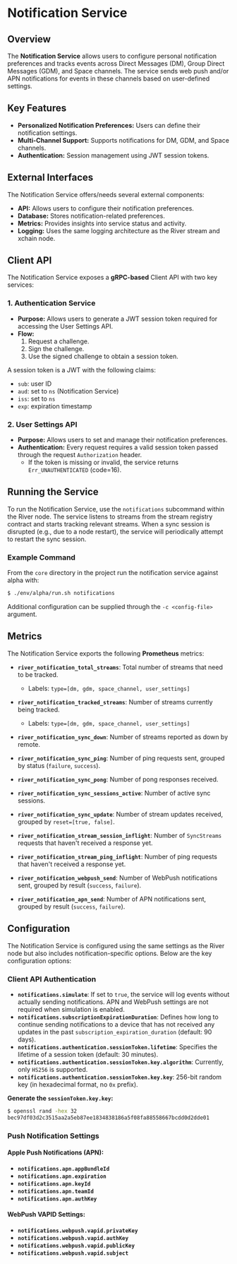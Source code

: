 # Notification Service

## Overview

The **Notification Service** allows users to configure personal notification preferences and tracks events across
Direct Messages (DM), Group Direct Messages (GDM), and Space channels. The service sends web push and/or APN
notifications for events in these channels based on user-defined settings.

## Key Features

- **Personalized Notification Preferences:** Users can define their notification settings.
- **Multi-Channel Support:** Supports notifications for DM, GDM, and Space channels.
- **Authentication:** Session management using JWT session tokens.

## External Interfaces

The Notification Service offers/needs several external components:

- **API:** Allows users to configure their notification preferences.
- **Database:** Stores notification-related preferences.
- **Metrics:** Provides insights into service status and activity.
- **Logging:** Uses the same logging architecture as the River stream and xchain node.

## Client API

The Notification Service exposes a **gRPC-based** Client API with two key services:

### 1. **Authentication Service**

- **Purpose:** Allows users to generate a JWT session token required for accessing the User Settings API.
- **Flow:**
  1. Request a challenge.
  2. Sign the challenge.
  3. Use the signed challenge to obtain a session token.

A session token is a JWT with the following claims:

- `sub`: user ID
- `aud`: set to `ns` (Notification Service)
- `iss`: set to `ns`
- `exp`: expiration timestamp

### 2. **User Settings API**

- **Purpose:** Allows users to set and manage their notification preferences.
- **Authentication:** Every request requires a valid session token passed through the request `Authorization` header.
  - If the token is missing or invalid, the service returns `Err_UNAUTHENTICATED` (code=16).

## Running the Service

To run the Notification Service, use the `notifications` subcommand within the River node. The service listens to streams from the stream registry contract and starts tracking relevant streams. When a sync session is disrupted (e.g., due to a node restart), the service will periodically attempt to restart the sync session.

### Example Command

From the `core` directory in the project run the notification service against alpha with:

```bash
$ ./env/alpha/run.sh notifications
```

Additional configuration can be supplied through the `-c <config-file>` argument.

## Metrics

The Notification Service exports the following **Prometheus** metrics:

- **`river_notification_total_streams`**: Total number of streams that need to be tracked.

  - Labels: `type=[dm, gdm, space_channel, user_settings]`

- **`river_notification_tracked_streams`**: Number of streams currently being tracked.

  - Labels: `type=[dm, gdm, space_channel, user_settings]`

- **`river_notification_sync_down`**: Number of streams reported as down by remote.

- **`river_notification_sync_ping`**: Number of ping requests sent, grouped by status (`failure`, `success`).

- **`river_notification_sync_pong`**: Number of pong responses received.

- **`river_notification_sync_sessions_active`**: Number of active sync sessions.

- **`river_notification_sync_update`**: Number of stream updates received, grouped by `reset=[true, false]`.

- **`river_notification_stream_session_inflight`**: Number of `SyncStreams` requests that haven't received a response yet.

- **`river_notification_stream_ping_inflight`**: Number of ping requests that haven't received a response yet.

- **`river_notification_webpush_send`**: Number of WebPush notifications sent, grouped by result (`success`, `failure`).

- **`river_notification_apn_send`**: Number of APN notifications sent, grouped by result (`success`, `failure`).

## Configuration

The Notification Service is configured using the same settings as the River node but also includes notification-specific options. Below are the key configuration options:

### Client API Authentication

- **`notifications.simulate`**: If set to `true`, the service will log events without actually sending notifications. APN and WebPush settings are not required when simulation is enabled.
- **`notifications.subscriptionExpirationDuration`**: Defines how long to continue sending notifications to a device that has not received any updates in the past `subscription_expiration_duration` (default: 90 days).
- **`notifications.authentication.sessionToken.lifetime`**: Specifies the lifetime of a session token (default: 30 minutes).
- **`notifications.authentication.sessionToken.key.algorithm`**: Currently, only `HS256` is supported.
- **`notifications.authentication.sessionToken.key.key`**: 256-bit random key (in hexadecimal format, no `0x` prefix).

**Generate the `sessionToken.key.key`:**

```bash
$ openssl rand -hex 32
bec97df03d2c3515aa2a5eb87ee1834838186a5f08fa88558667bcdd0d2dde01
```

### Push Notification Settings

#### Apple Push Notifications (APN):

- **`notifications.apn.appBundleId`**
- **`notifications.apn.expiration`**
- **`notifications.apn.keyId`**
- **`notifications.apn.teamId`**
- **`notifications.apn.authKey`**

#### WebPush VAPID Settings:

- **`notifications.webpush.vapid.privateKey`**
- **`notifications.webpush.vapid.authKey`**
- **`notifications.webpush.vapid.publicKey`**
- **`notifications.webpush.vapid.subject`**
